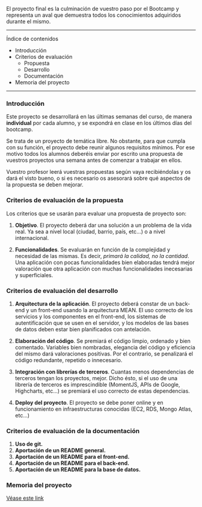 El proyecto final es la culminación de vuestro paso por el Bootcamp y representa un aval que demuestra todos los conocimientos adquiridos durante el mismo.

---

Índice de contenidos

- Introducción
- Criterios de evaluación
    - Propuesta
    - Desarrollo
    - Documentación
- Memoria del proyecto

---

### Introducción

Este proyecto se desarrollará en las últimas semanas del curso, de manera <strong>individual</strong> por cada alumno, y se expondrá en clase en los últimos días del bootcamp. 

Se trata de un proyecto de temática libre. No obstante, para que cumpla con su función, el proyecto debe reunir algunos requisitos mínimos. Por ese motivo todos los alumnos deberéis enviar por escrito una propuesta de vuestros proyectos una semana antes de comenzar a trabajar en ellos. 

Vuestro profesor leerá vuestras propuestas según vaya recibiéndolas y os dará el visto bueno, o si es necesario os asesorará sobre qué aspectos de la propuesta se deben mejorar. 

### Criterios de evaluación de la propuesta

Los criterios que se usarán para evaluar una propuesta de proyecto son:

1. <strong>Objetivo</strong>. El proyecto deberá dar una solución a un problema de la vida real. Ya sea a nivel local (ciudad, barrio, país, etc...) o a nivel internacional.

2. <strong>Funcionalidades</strong>. Se evaluarán en función de la complejidad y necesidad de las mismas. Es decir, *primará la calidad, no la cantidad*. Una aplicación con pocas funcionalidades bien elaboradas tendrá mejor valoración que otra aplicación con muchas funcionalidades inecesarias y superficiales.

### Criterios de evaluación del desarrollo

1. <strong>Arquitectura de la aplicación</strong>. El proyecto deberá constar de un back-end y un front-end usando la arquitectura MEAN. El uso correcto de los servicios y los componentes en el front-end, los sistemas de autentificación que se usen en el servidor, y los modelos de las bases de datos deben estar bien planificados con antelación.  

2. <strong>Elaboración del código</strong>. Se premiará el código limpio, ordenado y bien comentado. Variables bien nombradas, elegancia del código y eficiencia del mismo dará valoraciones positivas. Por el contrario, se penalizará el código redundante, repetido o innecesario. 

3. <strong>Integración con librerías de terceros</strong>. Cuantas menos dependencias de terceros tengan los proyectos, mejor. Dicho ésto, si el uso de una librería de terceros es imprescindible (MomentJS, APIs de Google, Highcharts, etc...) se premiará el uso correcto de estas dependencias.

4. <strong>Deploy del proyecto</strong>. El proyecto se debe poner online y en funcionamiento en infraestructuras conocidas (EC2, RDS, Mongo Atlas, etc...)

### Criterios de evaluación de la documentación

1. <strong>Uso de git.</strong>
2. <strong>Aportación de un README general.</strong>
3. <strong>Aportación de un README para el front-end.</strong>
4. <strong>Aportación de un README para el back-end.</strong>
5. <strong>Aportación de un README para la base de datos.</strong>

### Memoria del proyecto

<a target="_blank" href="Memoria de Proyecto-2.pdf">Véase este link</a>